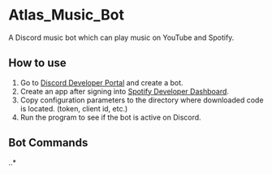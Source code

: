 # Atlas_Music_Bot
A Discord music bot which can play music on YouTube and Spotify. <br>
## How to use
1. Go to [Discord Developer Portal](https://discord.com/developers/applications) and create a bot.
2. Create an app after signing into [Spotify Developer Dashboard](https://developer.spotify.com/dashboard/login).
3. Copy configuration parameters to the directory where downloaded code is located. (token, client id, etc.)
4. Run the program to see if the bot is active on Discord.
## Bot Commands
..*
